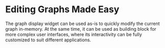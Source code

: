 # Editing Graphs Made Easy

The graph display widget can be used as-is to quickly modify the current graph in-memory.
At the same time, it can be used as building block for more complex user interfaces,
where its interactivity can be fully customized to suit different applications.